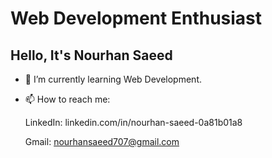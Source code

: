 # Web Development Enthusiast

<!--
**NourhanSaeed707/NourhanSaeed707** is a ✨ _special_ ✨ repository because its `README.md` (this file) appears on your GitHub profile.
Here are some ideas to get you started:

- 🔭 I’m currently working on ...
- 🌱 I’m currently learning ...
- 👯 I’m looking to collaborate on ...
- 🤔 I’m looking for help with ...
- 💬 Ask me about ...
- 📫 How to reach me: ...
- 😄 Pronouns: ...
- ⚡ Fun fact: ...

------------------------------------------
-->



## Hello, It's Nourhan Saeed

- 🌱 I’m currently learning Web Development.
- 📫 How to reach me:

  LinkedIn: linkedin.com/in/nourhan-saeed-0a81b01a8

  Gmail: nourhansaeed707@gmail.com
